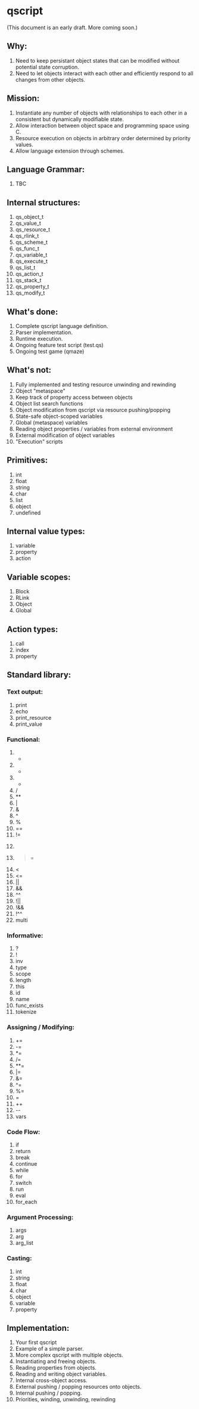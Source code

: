 # qscript

(This document is an early draft.  More coming soon.)

## Why:

1. Need to keep persistant object states that can be modified without potential state corruption.
2. Need to let objects interact with each other and efficiently respond to all changes from other objects.

## Mission:

1. Instantiate any number of objects with relationships to each other in a consistent but dynamically modifiable state.
2. Allow interaction between object space and programming space using C.
3. Resource execution on objects in arbitrary order determined by priority values.
4. Allow language extension through schemes.

## Language Grammar:

1. TBC

## Internal structures:

1. qs_object_t
2. qs_value_t
3. qs_resource_t
4. qs_rlink_t
5. qs_scheme_t
6. qs_func_t
7. qs_variable_t
8. qs_execute_t
9. qs_list_t
10. qs_action_t
11. qs_stack_t
12. qs_property_t
13. qs_modify_t

## What's done:

1. Complete qscript language definition.
2. Parser implementation.
3. Runtime execution.
4. Ongoing feature test script (test.qs)
5. Ongoing test game (qmaze)

## What's not:

1. Fully implemented and testing resource unwinding and rewinding
2. Object "metaspace"
3. Keep track of property access between objects
4. Object list search functions
5. Object modification from qscript via resource pushing/popping
6. State-safe object-scoped variables
7. Global (metaspace) variables
8. Reading object properties / variables from external environment
9. External modification of object variables
10. "Execution" scripts

## Primitives:

1. int
2. float
3. string
4. char
5. list
6. object
7. undefined

## Internal value types:

1. variable
2. property
3. action

## Variable scopes:

1. Block
2. RLink
3. Object
4. Global

## Action types:

1. call
2. index
3. property

## Standard library:

### Text output:

1. print
2. echo
3. print_resource
4. print_value

### Functional:

1. +
2. -
3. *
4. /
5. **
6. |
7. &
8. ^
9. %
10. ==
11. !=
12. >
13. >=
14. <
15. <=
16. ||
17. &&
18. ^^
19. !||
20. !&&
21. !^^
22. multi

### Informative:

1. ?
2. !
3. inv
4. type
5. scope
6. length
7. this
8. id
9. name
10. func_exists
11. tokenize

### Assigning / Modifying:

1. +=
2. -=
3. *=
4. /=
5. **=
6. |=
7. &=
8. ^=
9. %=
10. =
11. ++
12. --
13. vars

### Code Flow:

1. if
2. return
3. break
4. continue
5. while
6. for
7. switch
8. run
9. eval
10. for_each

### Argument Processing:

1. args
2. arg
3. arg_list

### Casting:

1. int
2. string
3. float
4. char
5. object
6. variable
7. property

## Implementation:

1. Your first qscript
2. Example of a simple parser.
3. More complex qscript with multiple objects.
4. Instantiating and freeing objects.
5. Reading properties from objects.
6. Reading and writing object variables.
7. Internal cross-object access.
8. External pushing / popping resources onto objects.
9. Internal pushing / popping.
10. Priorities, winding, unwinding, rewinding
